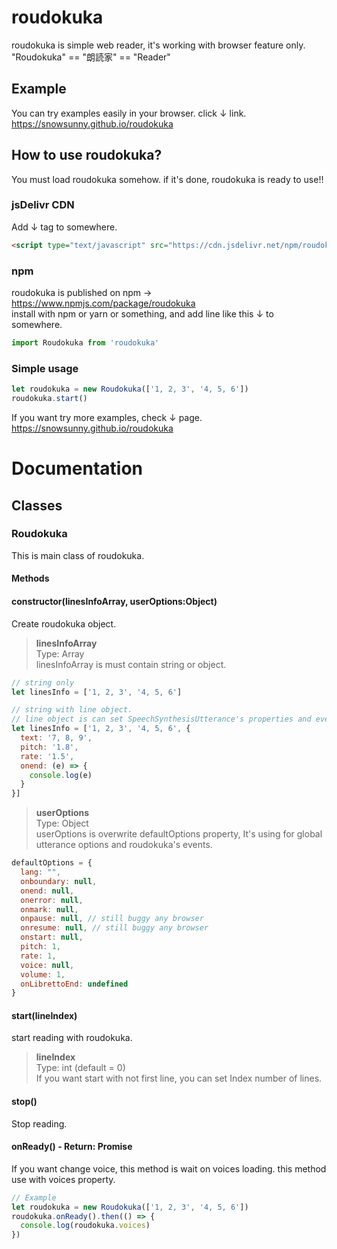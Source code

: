 # roudokuka
roudokuka is simple web reader, it's working with browser feature only.<br>
"Roudokuka" == "朗読家" == "Reader"

## Example
You can try examples easily in your browser. click ↓ link.<br>
https://snowsunny.github.io/roudokuka

## How to use roudokuka?
You must load roudokuka somehow. if it's done, roudokuka is ready to use!!

### jsDelivr CDN
Add ↓ tag to somewhere.
```html
<script type="text/javascript" src="https://cdn.jsdelivr.net/npm/roudokuka/docs/roudokuka.min.js"></script>
```

### npm
roudokuka is published on npm → https://www.npmjs.com/package/roudokuka<br>
install with npm or yarn or something, and add line like this ↓ to somewhere.
```js
import Roudokuka from 'roudokuka'
```

### Simple usage
```js
let roudokuka = new Roudokuka(['1, 2, 3', '4, 5, 6'])
roudokuka.start()
```
If you want try more examples, check ↓ page.<br>
https://snowsunny.github.io/roudokuka

# Documentation
## Classes
### Roudokuka
This is main class of roudokuka.
#### Methods

#### constructor(linesInfoArray, userOptions:Object)
Create roudokuka object.

> __linesInfoArray__<br>
> Type: Array<br>
> linesInfoArray is must contain string or object.

```js
// string only
let linesInfo = ['1, 2, 3', '4, 5, 6']

// string with line object.
// line object is can set SpeechSynthesisUtterance's properties and events. more help → https://developer.mozilla.org/en-US/docs/Web/API/SpeechSynthesisUtterance
let linesInfo = ['1, 2, 3', '4, 5, 6', {
  text: '7, 8, 9',
  pitch: '1.8',
  rate: '1.5',
  onend: (e) => {
    console.log(e)
  }
}]
```
> __userOptions__<br>
> Type: Object<br>
> userOptions is overwrite defaultOptions property, It's using for global utterance options and roudokuka's events.
```js
defaultOptions = {
  lang: "",
  onboundary: null,
  onend: null,
  onerror: null,
  onmark: null,
  onpause: null, // still buggy any browser
  onresume: null, // still buggy any browser
  onstart: null,
  pitch: 1,
  rate: 1,
  voice: null,
  volume: 1,
  onLibrettoEnd: undefined
}
```

#### start(lineIndex)
start reading with roudokuka.
> __lineIndex__<br>
> Type: int (default = 0)<br>
> If you want start with not first line, you can set Index number of lines.

#### stop()
Stop reading.

#### onReady() - Return: Promise
If you want change voice, this method is wait on voices loading. this method use with voices property.
```js
// Example
let roudokuka = new Roudokuka(['1, 2, 3', '4, 5, 6'])
roudokuka.onReady().then(() => {
  console.log(roudokuka.voices)
})
```

<!--
#### Properties

#### libretto : Libretto
This property have libretto object, create from Libretto class.

#### currentLine : object (default = undefined)
This property have current reading line object.

#### defaultOptions : object
This property using for default options of roudokuka.

#### options : object
This property is merged options of default options to user options.

#### interrupted : boolean (default = false)
This property using for interrupted flag.

#### voices : Array (default = [])
This property have usable voices on working browser. this property is available on after use onReady method.
-->